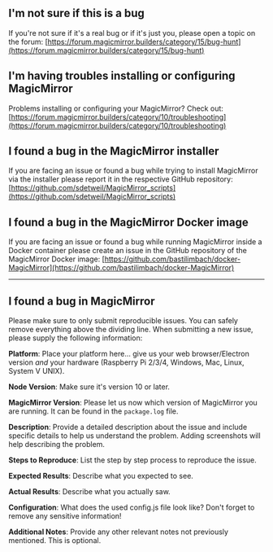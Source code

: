 ## I'm not sure if this is a bug

If you're not sure if it's a real bug or if it's just you, please open a topic on the forum: [https://forum.magicmirror.builders/category/15/bug-hunt](https://forum.magicmirror.builders/category/15/bug-hunt)

## I'm having troubles installing or configuring MagicMirror

Problems installing or configuring your MagicMirror? Check out: [https://forum.magicmirror.builders/category/10/troubleshooting](https://forum.magicmirror.builders/category/10/troubleshooting)

## I found a bug in the MagicMirror installer

If you are facing an issue or found a bug while trying to install MagicMirror via the installer please report it in the respective GitHub repository:
[https://github.com/sdetweil/MagicMirror_scripts](https://github.com/sdetweil/MagicMirror_scripts)

## I found a bug in the MagicMirror Docker image

If you are facing an issue or found a bug while running MagicMirror inside a Docker container please create an issue in the GitHub repository of the MagicMirror Docker image:
[https://github.com/bastilimbach/docker-MagicMirror](https://github.com/bastilimbach/docker-MagicMirror)

---

## I found a bug in MagicMirror

Please make sure to only submit reproducible issues. You can safely remove everything above the dividing line.
When submitting a new issue, please supply the following information:

**Platform**: Place your platform here... give us your web browser/Electron version _and_ your hardware (Raspberry Pi 2/3/4, Windows, Mac, Linux, System V UNIX).

**Node Version**: Make sure it's version 10 or later.

**MagicMirror Version**: Please let us now which version of MagicMirror you are running. It can be found in the `package.log` file.

**Description**: Provide a detailed description about the issue and include specific details to help us understand the problem. Adding screenshots will help describing the problem.

**Steps to Reproduce**: List the step by step process to reproduce the issue.

**Expected Results**: Describe what you expected to see.

**Actual Results**: Describe what you actually saw.

**Configuration**: What does the used config.js file look like? Don't forget to remove any sensitive information!

**Additional Notes**: Provide any other relevant notes not previously mentioned. This is optional.
